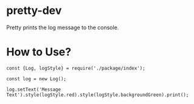 # pretty-dev

Pretty prints the log message to the console.

# How to Use?
    const {Log, logStyle} = require('./package/index');

    const log = new Log();

    log.setText('Message Text').style(logStyle.red).style(logStyle.backgroundGreen).print();
